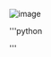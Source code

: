 ![image](https://github.com/user-attachments/assets/e549d2d7-7de4-46e5-9484-458170dede3d)

'''python

'''
